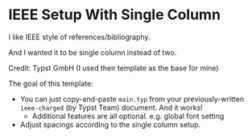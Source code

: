 # IEEE Setup With Single Column

I like IEEE style of references/bibliography.

And I wanted it to be single column instead of two.

Credit: Typst GmbH (I used their template as the base for mine)

The goal of this template:
- You can just copy-and-paste `main.typ` from your previously-written `ieee-charged` (by Typst Team) document. And it works!
    - Additional features are all optional. e.g. global font setting
- Adjust spacings according to the single column setup.
